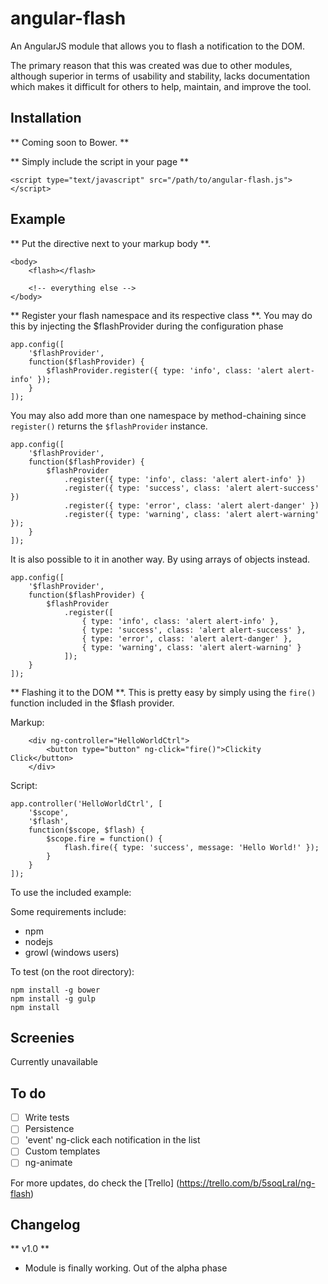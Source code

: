 angular-flash
=============

An AngularJS module that allows you to flash a notification to the DOM.

The primary reason that this was created was due to other modules, although superior in terms of usability and stability, lacks documentation which makes it difficult for others to help, maintain, and improve the tool.

## Installation

** Coming soon to Bower. **

** Simply include the script in your page **

```
<script type="text/javascript" src="/path/to/angular-flash.js"></script>
```

## Example ##

** Put the directive next to your markup body **. 

```
<body>
	<flash></flash>

	<!-- everything else -->
</body>
```

** Register your flash namespace and its respective class **. You may do this by injecting the $flashProvider during the configuration phase

```
app.config([
	'$flashProvider',
	function($flashProvider) {
		$flashProvider.register({ type: 'info', class: 'alert alert-info' });
	}
]);
```

You may also add more than one namespace by method-chaining since ```register()``` returns the ```$flashProvider``` instance.

```
app.config([
	'$flashProvider',
	function($flashProvider) {
		$flashProvider
			.register({ type: 'info', class: 'alert alert-info' })
			.register({ type: 'success', class: 'alert alert-success' })
			.register({ type: 'error', class: 'alert alert-danger' })
			.register({ type: 'warning', class: 'alert alert-warning' });
	}
]);
```

It is also possible to it in another way. By using arrays of objects instead.

```
app.config([
	'$flashProvider',
	function($flashProvider) {
		$flashProvider
			.register([
				{ type: 'info', class: 'alert alert-info' },
				{ type: 'success', class: 'alert alert-success' },
				{ type: 'error', class: 'alert alert-danger' },
				{ type: 'warning', class: 'alert alert-warning' }
			]);
	}
]);
```

** Flashing it to the DOM **. This is pretty easy by simply using the ```fire()``` function included in the $flash provider.

Markup:

```
	<div ng-controller="HelloWorldCtrl">
		<button type="button" ng-click="fire()">Clickity Click</button>
	</div>
````

Script:

```
app.controller('HelloWorldCtrl', [
	'$scope', 
	'$flash',
	function($scope, $flash) {
		$scope.fire = function() {
			flash.fire({ type: 'success', message: 'Hello World!' });
		}
	}
]);
```

To use the included example:

Some requirements include:

- npm
- nodejs
- growl (windows users)

To test (on the root directory):

```
npm install -g bower
npm install -g gulp
npm install
```

## Screenies ##

Currently unavailable

## To do ##

- [ ] Write tests
- [ ] Persistence
- [ ] 'event' ng-click each notification in the list
- [ ] Custom templates
- [ ] ng-animate

For more updates, do check the [Trello] (https://trello.com/b/5soqLral/ng-flash)

## Changelog ##

** v1.0 **

- Module is finally working. Out of the alpha phase
